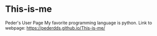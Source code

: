 # This-is-me
Peder's User Page
My favorite programming language is python. 
Link to webpage: https://pederdds.github.io/This-is-me/